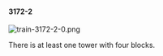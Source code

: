 #### 3172-2
![train-3172-2-0.png](https://github.com/lil-lab/nlvr/raw/master/nlvr/train/images/20/train-3172-2-0.png "train-3172-2-0.png")

There is at least one tower with four blocks.
